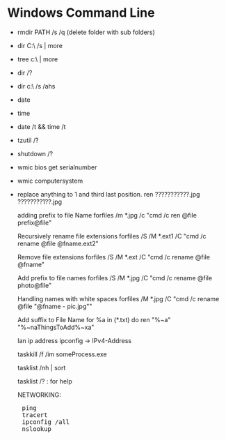 
# Windows Command Line

- rmdir PATH /s /q (delete folder with sub folders)
- dir C:\ /s | more
- tree c:\ | more
- dir /?
- dir c:\ /s /ahs
- date
- time
- date /t && time /t
- tzutil /?
- shutdown /?
- wmic bios get serialnumber
- wmic computersystem

- replace anything to 1 and third last position.
    ren ???????????.jpg ????????1??.jpg

  adding prefix to file Name
    forfiles /m *.jpg /c "cmd /c ren @file prefix@file"

  Recursively rename file extensions
    forfiles /S /M *.ext1 /C "cmd /c rename @file @fname.ext2"

  Remove file extensions
    forfiles /S /M *.ext /C "cmd /c rename @file @fname"

  Add prefix to file names
    forfiles /S /M *.jpg /C "cmd /c rename @file photo@file"

  Handling names with white spaces
    forfiles /M *.jpg /C "cmd /c rename @file \"@fname - pic.jpg\""

  Add suffix to File Name
    for %a in (*.txt) do ren "%~a" "%~naThingsToAdd%~xa"

  lan ip address
    ipconfig -> IPv4-Address

  taskkill /f /im someProcess.exe

  tasklist /nh | sort

  tasklist /? : for help

  NETWORKING:
<pre>
    ping
    tracert
    ipconfig /all
    nslookup
</pre>
